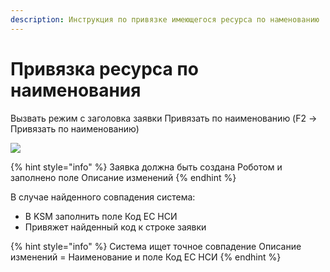```yaml
---
description: Инструкция по привязке имеющегося ресурса по наменованию
---
```


# Привязка ресурса по наименования

Вызвать режим с заголовка заявки Привязать по наименованию (F2 -> Привязать по наименованию)

![](<../../../.gitbook/assets/image (169).png>)

{% hint style="info" %}
Заявка должна быть создана Роботом и заполнено поле Описание изменений
{% endhint %}

В случае найденного совпадения система:

* В KSM заполнить поле Код ЕС НСИ
* Привяжет найденный код к строке заявки

{% hint style="info" %}
Система ищет точное совпадение Описание изменений = Наименование и поле Код ЕС НСИ&#x20;
{% endhint %}
